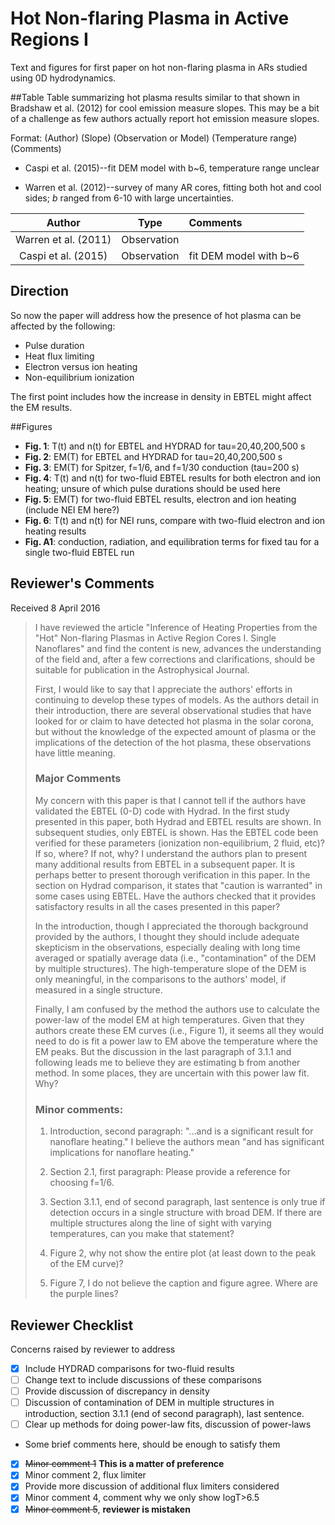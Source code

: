 # Hot Non-flaring Plasma in Active Regions I

Text and figures for first paper on hot non-flaring plasma in ARs studied using 0D 
hydrodynamics.

##Table
Table summarizing hot plasma results similar to that shown in Bradshaw et al. (2012) for cool emission measure slopes. This may be a bit of a challenge as few authors actually report hot emission measure slopes. 

Format: (Author) (Slope) (Observation or Model) (Temperature range) (Comments)

+ Caspi et al. (2015)--fit DEM model with b~6, temperature range unclear

+ Warren et al. (2012)--survey of many AR cores, fitting both hot and cool sides; _b_ ranged from 6-10 with large uncertainties. 

| Author | Type | Comments |
|:------:|:----:|:---------|
| Warren et al. (2011) | Observation |   |
| Caspi et al. (2015) | Observation | fit DEM model with b~6 |

## Direction

So now the paper will address how the presence of hot plasma can be affected by the following:

+ Pulse duration
+ Heat flux limiting
+ Electron versus ion heating
+ Non-equilibrium ionization

The first point includes how the increase in density in EBTEL might affect the EM results.

##Figures

+ __Fig. 1__: T(t) and n(t) for EBTEL and HYDRAD for tau=20,40,200,500 s
+ __Fig. 2__: EM(T) for EBTEL and HYDRAD for tau=20,40,200,500 s
+ __Fig. 3__: EM(T) for Spitzer, f=1/6, and f=1/30 conduction (tau=200 s)
+ __Fig. 4__: T(t) and n(t) for two-fluid EBTEL results for both electron and ion heating; unsure of which pulse durations should be used here
+ __Fig. 5__: EM(T) for two-fluid EBTEL results, electron and ion heating (include NEI EM here?)
+ __Fig. 6__: T(t) and n(t) for NEI runs, compare with two-fluid electron and ion heating results
+ __Fig. A1__: conduction, radiation, and equilibration terms for fixed tau for a single two-fluid EBTEL run

## Reviewer's Comments
Received 8 April 2016

> I have reviewed the article "Inference of Heating Properties from the "Hot" Non-flaring Plasmas in Active Region Cores I. Single Nanoflares" and find the content is new, advances the understanding of the field and, after a few corrections and clarifications, should be suitable for publication in the Astrophysical Journal.
> 
> First, I would like to say that I appreciate the authors' efforts in continuing to develop these types of models. As the authors detail in their introduction, there are several observational studies that have looked for or claim to have detected hot plasma in the solar corona, but without the knowledge of the expected amount of plasma or the implications of the detection of the hot plasma, these observations have little meaning.
>
> ### Major Comments
> 
> My concern with this paper is that I cannot tell if the authors have validated the EBTEL (0-D) code with Hydrad. In the first study presented in this paper, both Hydrad and EBTEL results are shown. In subsequent studies, only EBTEL is shown. Has the EBTEL code been verified for these parameters (ionization non-equilibrium, 2 fluid, etc)? If so, where? If not, why? I understand the authors plan to present many additional results from EBTEL in a subsequent paper. It is perhaps better to present thorough verification in this paper. In the section on Hydrad comparison, it states that "caution is warranted" in some cases using EBTEL. Have the authors checked that it provides satisfactory results in all the cases presented in this paper?
> 
> In the introduction, though I appreciated the thorough background provided by the authors, I thought they should include adequate skepticism in the observations, especially dealing with long time averaged or spatially average data (i.e., "contamination" of the DEM by multiple structures). The high-temperature slope of the DEM is only meaningful, in the comparisons to the authors' model, if measured in a single structure.
> 
> Finally, I am confused by the method the authors use to calculate the power-law of the model EM at high temperatures. Given that they authors create these EM curves (i.e., Figure 1), it seems all they would need to do is fit a power law to EM above the temperature where the EM peaks. But the discussion in the last paragraph of 3.1.1 and following leads me to believe they are estimating b from another method. In some places, they are uncertain with this power law fit. Why? 
> 
> 
> ### Minor comments:
> 
> 1. Introduction, second paragraph: "...and is a significant result for nanoflare heating." I believe the authors mean "and has significant implications for nanoflare heating."
> 
> 2. Section 2.1, first paragraph: Please provide a reference for choosing f=1/6.
> 
> 3. Section 3.1.1, end of second paragraph, last sentence is only true if detection occurs in a single structure with broad DEM. If there are multiple structures along the line of sight with varying temperatures, can you make that statement?
> 
> 4. Figure 2, why not show the entire plot (at least down to the peak of the EM curve)?
> 
> 5. Figure 7, I do not believe the caption and figure agree. Where are the purple lines?

## Reviewer Checklist
Concerns raised by reviewer to address

- [x] Include HYDRAD comparisons for two-fluid results
 - [ ] Change text to include discussions of these comparisons
 - [ ] Provide discussion of discrepancy in density
- [ ] Discussion of contamination of DEM in multiple structures in introduction, section 3.1.1 (end of second paragraph), last sentence.
- [ ] Clear up methods for doing power-law fits, discussion of power-laws
 - Some brief comments here, should be enough to satisfy them
- [x] ~~Minor comment 1~~ **This is a matter of preference**
- [x] Minor comment 2, flux limiter
 - [x] Provide more discussion of additional flux limiters considered
- [x] Minor comment 4, comment why we only show logT>6.5
- [x] ~~Minor comment 5~~, **reviewer is mistaken**

